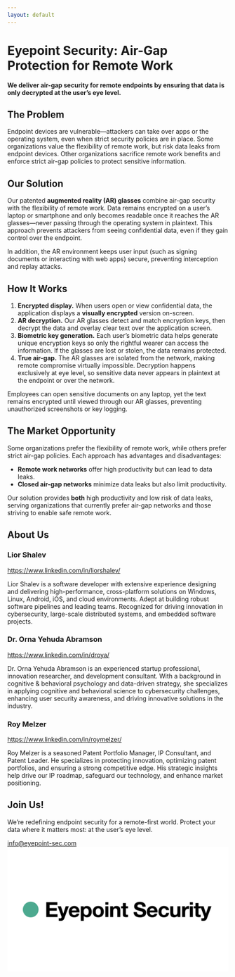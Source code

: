 ```yaml
---
layout: default
---
```


# Eyepoint Security: Air-Gap Protection for Remote Work

**We deliver air-gap security for remote endpoints by ensuring that data is only decrypted at the user’s eye level.**

## **The Problem**

Endpoint devices are vulnerable—attackers can take over apps or the operating system, even when strict security policies are in place. Some organizations value the flexibility of remote work, but risk data leaks from endpoint devices. Other organizations sacrifice remote work benefits and enforce strict air-gap policies to protect sensitive information.

## **Our Solution**

Our patented **augmented reality (AR) glasses** combine air-gap security with the flexibility of remote work. Data remains encrypted on a user’s laptop or smartphone and only becomes readable once it reaches the AR glasses—never passing through the operating system in plaintext. This approach prevents attackers from seeing confidential data, even if they gain control over the endpoint.

In addition, the AR environment keeps user input (such as signing documents or interacting with web apps) secure, preventing interception and replay attacks.

## **How It Works**

1. **Encrypted display.** When users open or view confidential data, the application displays a **visually encrypted** version on-screen.
2. **AR decryption.** Our AR glasses detect and match encryption keys, then decrypt the data and overlay clear text over the application screen.
3. **Biometric key generation.** Each user’s biometric data helps generate unique encryption keys so only the rightful wearer can access the information. If the glasses are lost or stolen, the data remains protected.
4. **True air-gap.** The AR glasses are isolated from the network, making remote compromise virtually impossible. Decryption happens exclusively at eye level, so sensitive data never appears in plaintext at the endpoint or over the network.

Employees can open sensitive documents on any laptop, yet the text remains encrypted until viewed through our AR glasses, preventing unauthorized screenshots or key logging.

## **The Market Opportunity**

Some organizations prefer the flexibility of remote work, while others prefer strict air-gap policies. Each approach has advantages and disadvantages:

- **Remote work networks** offer high productivity but can lead to data leaks.
- **Closed air-gap networks** minimize data leaks but also limit productivity.

Our solution provides **both** high productivity and low risk of data leaks, serving organizations that currently prefer air-gap networks and those striving to enable safe remote work.

## **About Us**

### **Lior Shalev**

https://www.linkedin.com/in/liorshalev/

Lior Shalev is a software developer with extensive experience designing and delivering high-performance, cross-platform solutions on Windows, Linux, Android, iOS, and cloud environments. Adept at building robust software pipelines and leading teams. Recognized for driving innovation in cybersecurity, large-scale distributed systems, and embedded software projects.

### **Dr. Orna Yehuda Abramson**

https://www.linkedin.com/in/droya/

Dr. Orna Yehuda Abramson is an experienced startup professional, innovation researcher, and development consultant. With a background in cognitive & behavioral psychology and data-driven strategy, she specializes in applying cognitive and behavioral science to cybersecurity challenges, enhancing user security awareness, and driving innovative solutions in the industry.

### **Roy Melzer**

https://www.linkedin.com/in/roymelzer/

Roy Melzer is a seasoned Patent Portfolio Manager, IP Consultant, and Patent Leader. He specializes in protecting innovation, optimizing patent portfolios, and ensuring a strong competitive edge. His strategic insights help drive our IP roadmap, safeguard our technology, and enhance market positioning.

## **Join Us!**

We’re redefining endpoint security for a remote-first world. Protect your data where it matters most: at the user’s eye level.

[info@eyepoint-sec.com](mailto:info@eyepoint-sec.com)
![logo](assets/logo.png)
